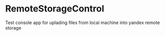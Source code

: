 # RemoteStorageControl
Test console app for uplading files from local machine into yandex remote storage

